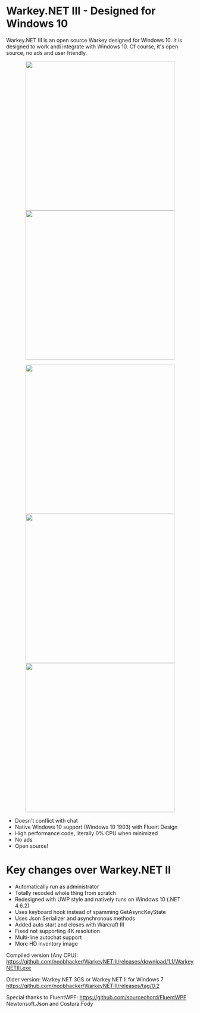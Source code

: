 # Warkey.NET III - Designed for Windows 10
Warkey.NET III is an open source Warkey designed for Windows 10. It is designed to work andi integrate with Windows 10. Of course, it's open source, no ads and user friendly.

<p align="center">
  <img src="https://raw.githubusercontent.com/noobhacker/WarkeyNETIII/screenshots/warkey-1.1-1.png" width="400"/>
  <img src="https://raw.githubusercontent.com/noobhacker/WarkeyNETIII/screenshots/warkey-1.1-2.png" width="400"/>
</p>


<p align="center">
  <img src="https://raw.githubusercontent.com/noobhacker/WarkeyNETIII/screenshots/warkey-1.1-3.png" width="400"/>
  <img src="https://raw.githubusercontent.com/noobhacker/WarkeyNETIII/screenshots/warkey-1.1-4.png" width="400"/>
  <img src="https://raw.githubusercontent.com/noobhacker/WarkeyNETIII/screenshots/warkey-1.1-5.png" width="400"/>  
</p>

- Doesn't conflict with chat
- Native Windows 10 support (Windows 10 1903) with Fluent Design
- High performance code, literally 0% CPU when minimized
- No ads
- Open source!

# Key changes over Warkey.NET II
- Automatically run as administrator
- Totally recoded whole thing from scratch
- Redesigned with UWP style and natively runs on Windows 10 (.NET 4.6.2)
- Uses keyboard hook instead of spamming GetAsyncKeyState
- Uses Json Serializer and asynchronous methods
- Added auto start and closes with Warcraft III
- Fixed not supporting 4K resolution
- Multi-line autochat support
- More HD inventory image

Compiled version (Any CPU):<br />
https://github.com/noobhacker/WarkeyNETIII/releases/download/1.1/WarkeyNETIII.exe

Older version:
Warkey.NET 3GS or Warkey.NET II for Windows 7<br />
https://github.com/noobhacker/WarkeyNETIII/releases/tag/0.2

Special thanks to FluentWPF:
https://github.com/sourcechord/FluentWPF
Newtonsoft.Json and Costura.Fody
